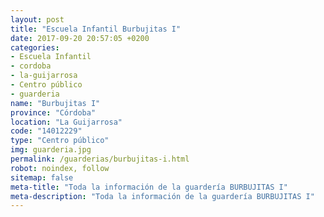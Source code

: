 ```yaml
---
layout: post
title: "Escuela Infantil Burbujitas I"
date: 2017-09-20 20:57:05 +0200
categories:
- Escuela Infantil
- cordoba
- la-guijarrosa
- Centro público
- guarderia
name: "Burbujitas I"
province: "Córdoba"
location: "La Guijarrosa"
code: "14012229"
type: "Centro público"
img: guarderia.jpg
permalink: /guarderias/burbujitas-i.html
robot: noindex, follow
sitemap: false
meta-title: "Toda la información de la guardería BURBUJITAS I"
meta-description: "Toda la información de la guardería BURBUJITAS I"
---
```

